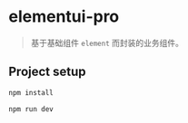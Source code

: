 # elementui-pro

> 基于基础组件 ``element`` 而封装的业务组件。

## Project setup

```bash
npm install

npm run dev
```
